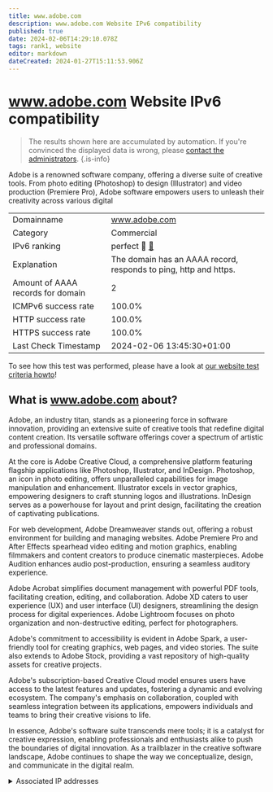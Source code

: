 ```yaml
---
title: www.adobe.com
description: www.adobe.com Website IPv6 compatibility
published: true
date: 2024-02-06T14:29:10.078Z
tags: rank1, website
editor: markdown
dateCreated: 2024-01-27T15:11:53.906Z
---
```


# www.adobe.com Website IPv6 compatibility

> The results shown here are accumulated by automation. If you're convinced the displayed data is wrong, please [contact the administrators](/howto/chat). 
{.is-info}

Adobe is a renowned software company, offering a diverse suite of creative tools. From photo editing (Photoshop) to design (Illustrator) and video production (Premiere Pro), Adobe software empowers users to unleash their creativity across various digital 


|   |   |
| - | - |
| Domainname | www.adobe.com
| Category | Commercial |
| IPv6 ranking | perfect :1st_place_medal: [🔗](/howto/ranking) |
| Explanation | The domain has an AAAA record, responds to ping, http and https. |
| Amount of AAAA records for domain | 2 |
| ICMPv6 success rate | 100.0%|
| HTTP success rate | 100.0% |
| HTTPS success rate | 100.0% |
| Last Check Timestamp | 2024-02-06 13:45:30+01:00 |

To see how this test was performed, please have a look at [our website test criteria howto](/howto/testcriteria/website)!


## What is www.adobe.com about?
Adobe, an industry titan, stands as a pioneering force in software innovation, providing an extensive suite of creative tools that redefine digital content creation. Its versatile software offerings cover a spectrum of artistic and professional domains.

At the core is Adobe Creative Cloud, a comprehensive platform featuring flagship applications like Photoshop, Illustrator, and InDesign. Photoshop, an icon in photo editing, offers unparalleled capabilities for image manipulation and enhancement. Illustrator excels in vector graphics, empowering designers to craft stunning logos and illustrations. InDesign serves as a powerhouse for layout and print design, facilitating the creation of captivating publications.

For web development, Adobe Dreamweaver stands out, offering a robust environment for building and managing websites. Adobe Premiere Pro and After Effects spearhead video editing and motion graphics, enabling filmmakers and content creators to produce cinematic masterpieces. Adobe Audition enhances audio post-production, ensuring a seamless auditory experience.

Adobe Acrobat simplifies document management with powerful PDF tools, facilitating creation, editing, and collaboration. Adobe XD caters to user experience (UX) and user interface (UI) designers, streamlining the design process for digital experiences. Adobe Lightroom focuses on photo organization and non-destructive editing, perfect for photographers.

Adobe's commitment to accessibility is evident in Adobe Spark, a user-friendly tool for creating graphics, web pages, and video stories. The suite also extends to Adobe Stock, providing a vast repository of high-quality assets for creative projects.

Adobe's subscription-based Creative Cloud model ensures users have access to the latest features and updates, fostering a dynamic and evolving ecosystem. The company's emphasis on collaboration, coupled with seamless integration between its applications, empowers individuals and teams to bring their creative visions to life.

In essence, Adobe's software suite transcends mere tools; it is a catalyst for creative expression, enabling professionals and enthusiasts alike to push the boundaries of digital innovation. As a trailblazer in the creative software landscape, Adobe continues to shape the way we conceptualize, design, and communicate in the digital realm.



<details>
<summary>Associated IP addresses</summary>

2001:4dd0:200:11a::51ad:c75a

2001:4dd0:200:11a::51ad:c763

</details>

